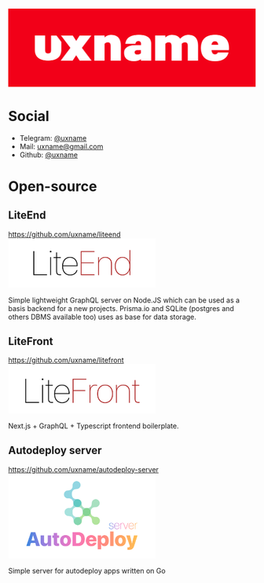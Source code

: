 ![](media/uxname.svg)

# Social

- Telegram: [@uxname](https://t.me/uxname)
- Mail: [uxname@gmail.com](mailto://uxname@gmail.com)
- Github: [@uxname](https://github.com/uxname)

# Open-source

## LiteEnd

https://github.com/uxname/liteend
<img src="media/liteend.svg" alt="" width="300"/>

Simple lightweight GraphQL server on Node.JS which can be used as a basis backend for a new projects. Prisma.io and
SQLite (postgres and others DBMS available too) uses as base for data storage.

## LiteFront

https://github.com/uxname/litefront
<img src="media/litefront.svg" alt="" width="300"/>

Next.js + GraphQL + Typescript frontend boilerplate.

## Autodeploy server

https://github.com/uxname/autodeploy-server
<img src="media/autodeploy-server.svg" alt="" width="300"/>

Simple server for autodeploy apps written on Go
